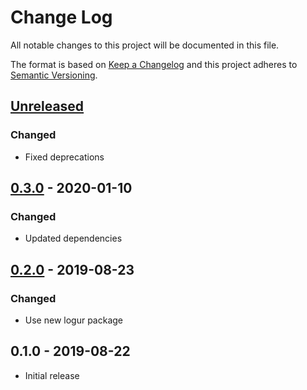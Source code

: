 # Change Log


All notable changes to this project will be documented in this file.

The format is based on [Keep a Changelog](http://keepachangelog.com/en/1.0.0/)
and this project adheres to [Semantic Versioning](http://semver.org/spec/v2.0.0.html).


## [Unreleased]

### Changed

- Fixed deprecations


## [0.3.0] - 2020-01-10

### Changed

- Updated dependencies


## [0.2.0] - 2019-08-23

### Changed

- Use new logur package


## 0.1.0 - 2019-08-22

- Initial release


[Unreleased]: https://github.com/logur/integration-zap/compare/v0.3.0...HEAD
[0.3.0]: https://github.com/logur/integration-zap/compare/v0.2.0...v0.3.0
[0.2.0]: https://github.com/logur/integration-zap/compare/v0.1.0...v0.2.0
